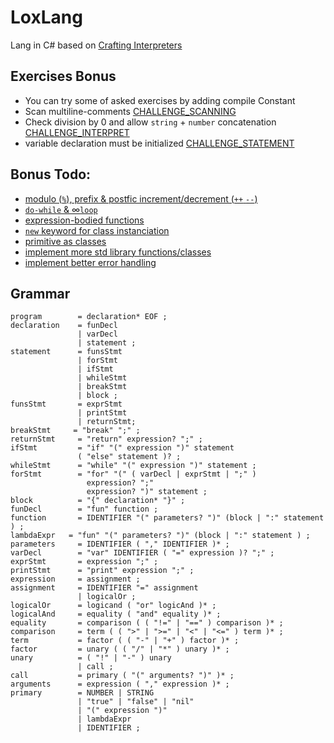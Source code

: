 # LoxLang

Lang in C# based on [Crafting Interpreters](https://craftinginterpreters.com/contents.html)

## Exercises Bonus
- You can try some of asked exercises by adding compile Constant
- Scan multiline-comments [CHALLENGE_SCANNING](./LoxLang.Core/LoxLang.Core.csproj)
- Check division by 0 and allow `string` + `number` concatenation [CHALLENGE_INTERPRET](./LoxLang.Core/LoxLang.Core.csproj)
- variable declaration must be initialized [CHALLENGE_STATEMENT](./LoxLang.Core/LoxLang.Core.csproj)

## Bonus Todo:
- [modulo (`%`), prefix & postfic increment/decrement (`++` `--`)](https://craftinginterpreters.com/the-lox-language.html#precedence-and-grouping)
- [`do-while` & ∞`loop`](https://craftinginterpreters.com/the-lox-language.html#control-flow)
- [expression-bodied functions](https://craftinginterpreters.com/the-lox-language.html#functions)
- [`new` keyword for class instanciation](https://craftinginterpreters.com/the-lox-language.html#classes-in-lox)
- [primitive as classes](https://craftinginterpreters.com/the-lox-language.html#inheritance)
- [implement more std library functions/classes](https://craftinginterpreters.com/the-lox-language.html#the-standard-library)
- [implement better error handling](https://craftinginterpreters.com/scanning.html#error-handling)


## Grammar
```ebnf
program        = declaration* EOF ;
declaration    = funDecl
               | varDecl
               | statement ;
statement      = funsStmt
               | forStmt
               | ifStmt
               | whileStmt
               | breakStmt
               | block ;
funsStmt       = exprStmt
               | printStmt
               | returnStmt;
breakStmt     = "break" ";" ;
returnStmt     = "return" expression? ";" ;
ifStmt         = "if" "(" expression ")" statement
               ( "else" statement )? ;
whileStmt      = "while" "(" expression ")" statement ;
forStmt        = "for" "(" ( varDecl | exprStmt | ";" )
                 expression? ";"
                 expression? ")" statement ;
block          = "{" declaration* "}" ;
funDecl        = "fun" function ;
function       = IDENTIFIER "(" parameters? ")" (block | ":" statement ) ;
lambdaExpr   = "fun" "(" parameters? ")" (block | ":" statement ) ;
parameters     = IDENTIFIER ( "," IDENTIFIER )* ;
varDecl        = "var" IDENTIFIER ( "=" expression )? ";" ;
exprStmt       = expression ";" ;
printStmt      = "print" expression ";" ;
expression     = assignment ;
assignment     = IDENTIFIER "=" assignment
               | logicalOr ;
logicalOr      = logicand ( "or" logicAnd )* ;
logicalAnd     = equality ( "and" equality )* ;
equality       = comparison ( ( "!=" | "==" ) comparison )* ;
comparison     = term ( ( ">" | ">=" | "<" | "<=" ) term )* ;
term           = factor ( ( "-" | "+" ) factor )* ;
factor         = unary ( ( "/" | "*" ) unary )* ;
unary          = ( "!" | "-" ) unary
               | call ;
call           = primary ( "(" arguments? ")" )* ;
arguments      = expression ( "," expression )* ;
primary        = NUMBER | STRING
               | "true" | "false" | "nil"
               | "(" expression ")"
               | lambdaExpr
               | IDENTIFIER ;
```
